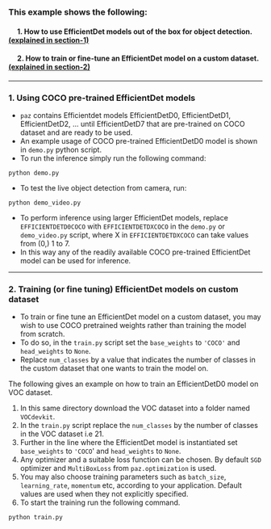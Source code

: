 ### This example shows the following:
#### &emsp;  1. How to use EfficientDet models out of the box for object detection. [(explained in section-1)](#1-using-coco-pre-trained-efficientdet-models)
#### &emsp;  2. How to train or fine-tune an EfficientDet model on a custom dataset. [(explained in section-2)](#2-training-or-fine-tuning-efficientdet-models-on-custom-dataset)
---

### 1. Using COCO pre-trained EfficientDet models
* `paz` contains Efficientdet models EfficientDetD0, EfficientDetD1, EfficientDetD2, ... until EfficientDetD7 that are pre-trained on COCO dataset and are ready to be used.
* An example usage of COCO pre-trained EfficientDetD0 model is shown in `demo.py` python script.
* To run the inference simply run the following command:
```
python demo.py
```
* To test the live object detection from camera, run:
```
python demo_video.py
```

* To perform inference using larger EfficientDet models, replace `EFFICIENTDETD0COCO` with `EFFICIENTDETDXCOCO` in the `demo.py` or `demo_video.py` script, where X in `EFFICIENTDETDXCOCO` can take values from (0,) 1 to 7.
* In this way any of the readily available COCO pre-trained EfficientDet model can be used for inference.

---

### 2. Training (or fine tuning) EfficientDet models on custom dataset
* To train or fine tune an EfficientDet model on a custom dataset, you may wish to use COCO pretrained weights rather than training the model from scratch.
* To do so, in the `train.py` script set the `base_weights` to `'COCO'` and `head_weights` to `None`.
* Replace `num_classes` by a value that indicates the number of classes in the custom dataset that one wants to train the model on.

The following gives an example on how to train an EfficientDetD0 model on VOC dataset.
1. In this same directory download the VOC dataset into a folder named `VOCdevkit`.
2. In the `train.py` script replace the `num_classes` by the number of classes in the VOC dataset i.e 21.
3. Further in the line where the EfficientDet model is instantiated set `base_weights` to `'COCO`' and `head_weights` to `None`.
4. Any optimizer and a suitable loss function can be chosen. By default `SGD` optimizer and `MultiBoxLoss` from `paz.optimization` is used.
5. You may also choose training parameters such as `batch_size`, `learning_rate`, `momentum` etc, according to your application. Default values are used when they not explicitly specified.
6. To start the training run the following command.
```
python train.py
```
